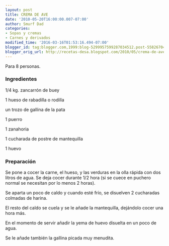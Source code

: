 ```yaml
---
layout: post
title: CREMA DE AVE
date: '2010-05-20T16:00:00.007-07:00'
author: Smurf Dad
categories:
- Sopas y cremas
- Carnes y derivados
modified_time: '2016-03-16T01:53:16.494-07:00'
blogger_id: tag:blogger.com,1999:blog-5299957599287034512.post-5582670432704003681
blogger_orig_url: http://recetas-desa.blogspot.com/2010/05/crema-de-ave.html
---
```


Para 8 personas.

<h3>Ingredientes</h3>

1/4 kg. zancarr&oacute;n de buey

1 hueso de rabadilla o rodilla

un trozo de gallina de la pata

1 puerro

1 zanahoria

1 cucharada de postre de mantequilla

1 huevo

<h3>Preparaci&oacute;n</h3>

Se pone a cocer la carne, el hueso, y las verduras en la olla r&aacute;pida con dos litros de agua. Se deja cocer durante 1/2 hora (si se cuece en puchero normal se necesitan por lo menos 2 horas).

Se aparta un poco de caldo y cuando est&eacute; fr&iacute;o, se disuelven 2 cucharadas colmadas de harina.

El resto del caldo se cuela y se le a&ntilde;ade la mantequilla, dej&aacute;ndolo cocer una hora m&aacute;s.

En el momento de servir a&ntilde;adir la yema de huevo disuelta en un poco de agua.

Se le a&ntilde;ade tambi&eacute;n la gallina picada muy menudita.

